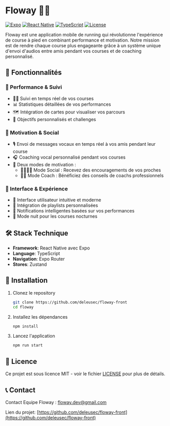 # Floway 🏃‍♂️

[![Expo](https://img.shields.io/badge/Expo-000000?style=for-the-badge&logo=expo&logoColor=white)](https://expo.dev)
[![React Native](https://img.shields.io/badge/React_Native-20232A?style=for-the-badge&logo=react&logoColor=61DAFB)](https://reactnative.dev)
[![TypeScript](https://img.shields.io/badge/TypeScript-007ACC?style=for-the-badge&logo=typescript&logoColor=white)](https://www.typescriptlang.org)
[![License](https://img.shields.io/badge/License-MIT-blue.svg?style=for-the-badge)](LICENSE)

Floway est une application mobile de running qui révolutionne l'expérience de course à pied en combinant performance et motivation. Notre mission est de rendre chaque course plus engageante grâce à un système unique d'envoi d'audios entre amis pendant vos courses et de coaching personnalisé.

## 🌟 Fonctionnalités

### 🎯 Performance & Suivi
- 🏃‍♂️ Suivi en temps réel de vos courses
- 📊 Statistiques détaillées de vos performances
- 🗺️ Intégration de cartes pour visualiser vos parcours
- 🎯 Objectifs personnalisés et challenges

### 💪 Motivation & Social
- 🎙️ Envoi de messages vocaux en temps réel à vos amis pendant leur course
- 🎧 Coaching vocal personnalisé pendant vos courses
- 🌟 Deux modes de motivation :
  - 👨‍👩‍👧‍👦 Mode Social : Recevez des encouragements de vos proches
  - 👨‍🏫 Mode Coach : Bénéficiez des conseils de coachs professionnels

### 📱 Interface & Expérience
- 🎨 Interface utilisateur intuitive et moderne
- 🎵 Intégration de playlists personnalisées
- 🔔 Notifications intelligentes basées sur vos performances
- 🌙 Mode nuit pour les courses nocturnes

## 🛠️ Stack Technique

- **Framework**: React Native avec Expo
- **Language**: TypeScript
- **Navigation**: Expo Router
- **Stores**: Zustand

## 🚀 Installation

1. Clonez le repository
   ```bash
   git clone https://github.com/deleusec/floway-front
   cd floway
   ```

2. Installez les dépendances
   ```bash
   npm install
   ```

3. Lancez l'application
   ```bash
   npm run start
   ```

## 📄 Licence

Ce projet est sous licence MIT - voir le fichier [LICENSE](LICENSE) pour plus de détails.

## 📞 Contact

Contact Equipe Floway : floway.dev@gmail.com

Lien du projet: [https://github.com/deleusec/floway-front](https://github.com/deleusec/floway-front)

